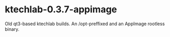 # ktechlab-0.3.7-appimage
Old qt3-based ktechlab builds. An /opt-preffixed and an AppImage rootless binary.
